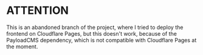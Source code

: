 # ATTENTION

This is an abandoned branch of the project, where I tried to deploy the frontend on Cloudflare Pages, but this doesn't work, because of the PayloadCMS dependency, which is not compatible with Cloudflare Pages at the moment.
